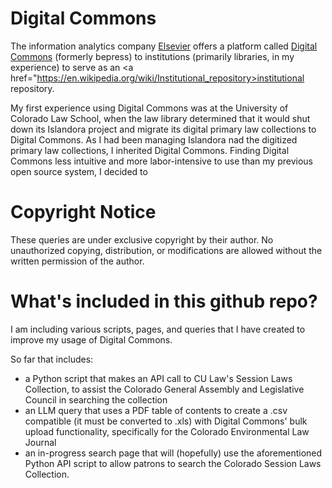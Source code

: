 # Digital Commons
The information analytics company <a href="https://www.elsevier.com/">Elsevier</a> offers a platform called <a href="https://www.elsevier.com/products/digital-commons">Digital Commons</a> (formerly bepress) to institutions (primarily libraries, in my experience) to serve as an <a href="https://en.wikipedia.org/wiki/Institutional_repository>institutional repository</a>.

My first experience using Digital Commons was at the University of Colorado Law School, when the law library determined that it would shut down its Islandora project and migrate its digital primary law collections to Digital Commons. As I had been managing Islandora nad the digitized primary law collections, I inherited Digital Commons. Finding Digital Commons less intuitive and more labor-intensive to use than my previous open source system, I decided to 

# Copyright Notice
These queries are under exclusive copyright by their author. No unauthorized copying, distribution, or modifications are allowed without the written permission of the author.

# What's included in this github repo?
I am including various scripts, pages, and queries that I have created to improve my usage of Digital Commons.

So far that includes:
<ul>
  <li>a Python script that makes an API call to CU Law's Session Laws Collection, to assist the Colorado General Assembly and Legislative Council in searching the collection</li>
  <li>an LLM query that uses a PDF table of contents to create a .csv compatible (it must be converted to .xls) with Digital Commons' bulk upload functionality, specifically for the Colorado Environmental Law Journal</li>
  <li>an in-progress search page that will (hopefully) use the aforementioned Python API script to allow patrons to search the Colorado Session Laws Collection.</li>
</ul>
